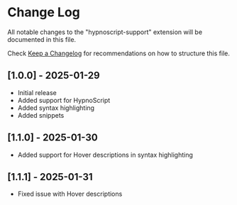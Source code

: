 # Change Log

All notable changes to the "hypnoscript-support" extension will be documented in this file.

Check [Keep a Changelog](http://keepachangelog.com/) for recommendations on how to structure this file.

## [1.0.0] - 2025-01-29

- Initial release
- Added support for HypnoScript
- Added syntax highlighting
- Added snippets

## [1.1.0] - 2025-01-30

- Added support for Hover descriptions in syntax highlighting

## [1.1.1] - 2025-01-31

- Fixed issue with Hover descriptions
